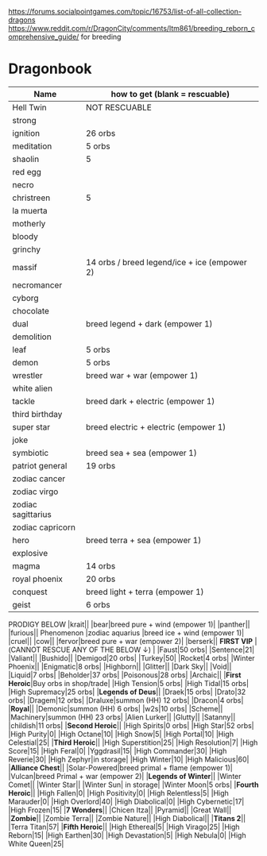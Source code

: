 https://forums.socialpointgames.com/topic/16753/list-of-all-collection-dragons 
https://www.reddit.com/r/DragonCity/comments/ltm861/breeding_reborn_comprehensive_guide/ for breeding
# Dragonbook

| Name| how to get (blank = rescuable) |
| --- |  --- | 
|Hell Twin|NOT RESCUABLE|
|strong||
|ignition|26 orbs|
|meditation|5 orbs|
|shaolin|5|
|red egg||
|necro||
|christreen|5|
|la muerta||
|motherly||
|bloody||
|grinchy||
|massif|14 orbs / breed legend/ice + ice (empower 2)|
|necromancer||
|cyborg||
|chocolate||
|dual|breed legend + dark (empower 1)|
|demolition||
|leaf|5 orbs|
|demon|5 orbs|
|wrestler|breed war + war (empower 1)|
|white alien||
|tackle|breed dark + electric (empower 1)|
|third birthday||
|super star|breed electric + electric (empower 1)|
|joke||
|symbiotic|breed sea + sea (empower 1)|
|patriot general|19 orbs|
|zodiac cancer||
|zodiac virgo||
|zodiac sagittarius||
|zodiac capricorn||
|hero|breed terra + sea (empower 1)|
|explosive||
|magma|14 orbs|
|royal phoenix|20 orbs|
|conquest|breed light + terra (empower 1)|
|geist|6 orbs|
PRODIGY BELOW
|krait||
|bear|breed pure + wind (empower 1)|
|panther||
|furious||
Phenomenon
|zodiac aquarius |breed ice + wind (empower 1)|
|cruel||
|cow||
|fervor|breed pure + war (empower 2)|
|berserk||
**FIRST VIP** |(CANNOT RESCUE ANY OF THE BELOW &#8595;) |
|Faust|50 orbs|
|Sentence|21|
|Valiant||
|Bushido||
|Demigod|20 orbs|
|Turkey|50|
|Rocket|4 orbs|
|Winter Phoenix||
|Enigmatic|8 orbs|
|Highborn||
|Glitter||
|Dark Sky||
|Void||
|Liquid|7 orbs|
|Beholder|37 orbs|
|Poisonous|28 orbs|
|Archaic||
|**First Heroic**|Buy orbs in shop/trade|
|High Tension|5 orbs|
|High Tidal|15 orbs|
|High Supremacy|25 orbs|
|**Legends of Deus**||
|Draek|15 orbs|
|Drato|32 orbs|
|Dragem|12 orbs|
|Draluxe|summon (HH) 12 orbs|
|Dracon|4 orbs|
|**Royal**||
|Demonic|summon (HH) 6 orbs|
|w2s|10 orbs|
|Scheme||
|Machinery|summon (HH) 23 orbs|
|Alien Lurker||
|Glutty||
|Satanny||
|childish|11 orbs|
|**Second Heroic**||
|High Spirits|0 orbs|
|High Star|52 orbs|
|High Purity|0|
|High Octane|10|
|High Snow|5|
|High Portal|10|
|High Celestial|25|
|**Third Heroic**||
|High Superstition|25|
|High Resolution|7|
|High Score|15|
|High Feral|0|
|Yggdrasil|15|
|High Commander|30|
|High Reverie|30|
|High Zephyr|in storage|
|High Winter|10|
|High Malicious|60|
|**Alliance Chest**||
|Solar-Powered|breed primal + flame (empower 1)|
|Vulcan|breed Primal + war (empower 2)|
|**Legends of Winter**||
|Winter Comet||
|Winter Star||
|Winter Sun| in storage|
|Winter Moon|5 orbs|
|**Fourth Heroic**||
|High Fallen|0|
|High Positivity|0|
|High Relentless|5|
|High Marauder|0|
|High Overlord|40|
|High Diabolical|0|
|High Cybernetic|17|
|High Frozen|15|
|**7 Wonders**||
|Chicen Itza||
|Pyramid||
|Great Wall||
|**Zombie**||
|Zombie Terra||
|Zombie Nature||
|High Diabolical||
|**Titans 2**||
|Terra Titan|57|
|**Fifth Heroic**||
|High Ethereal|5|
|High Virago|25|
|High Reborn|15|
|High Earthen|30|
|High Devastation|5|
|High Nebula|0|
|High White Queen|25|
